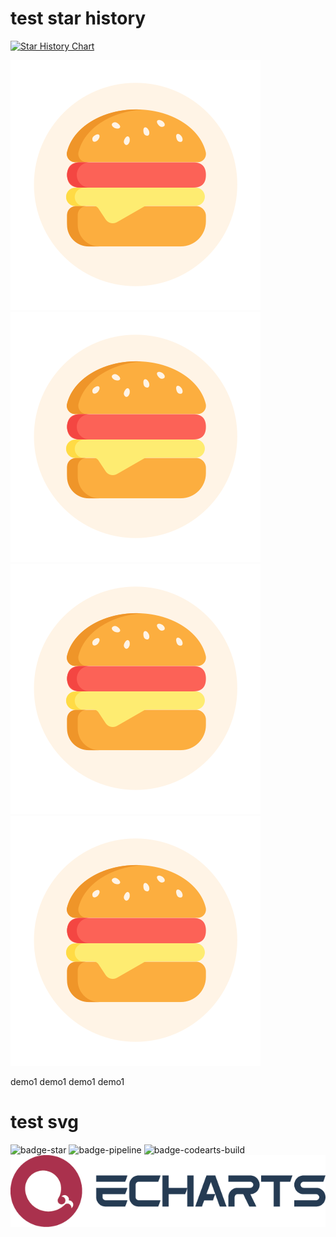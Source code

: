 
# test star history
[![Star History Chart](https://api.star-history.com/svg?repos=jquery/jquery&type=Date)](https://star-history.com/#jquery/jquery&Date)

![hamburger](docs/assets/hamburger.svg)
![hamburger](docs/assets/hamburger.svg)
![hamburger](docs/assets/hamburger.svg)
![hamburger](docs/assets/hamburger.svg)

demo1
demo1
demo1
demo1

# test svg
![badge-star](https://github.com/user-attachments/assets/5c100d20-b8d2-49e4-a078-bbabc7d0fa07)
![badge-pipeline](https://github.com/user-attachments/assets/ee5c6137-aa48-4b10-84b4-f77b2c74684b)
![badge-codearts-build](https://github.com/user-attachments/assets/611708cb-a478-4a5d-a432-e80fd4faca69)
![hahah](<https://github.com/apache/echarts/raw/master/asset/logo.png?raw=true>)
